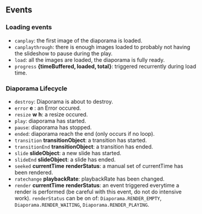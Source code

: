 

## Events

### Loading events

  - `canplay`: the first image of the diaporama is loaded.
  - `canplaythrough`: there is enough images loaded to probably not having the slideshow to pause during the play.
  - `load`: all the images are loaded, the diaporama is fully ready.
  - `progress` **{timeBuffered, loaded, total}**: triggered recurrently during load time.

### Diaporama Lifecycle
  - `destroy`: Diaporama is about to destroy.
  - `error` **e** : an Error occured.
  - `resize` **w** **h**: a resize occured.
  - `play`: diaporama has started.
  - `pause`: diaporama has stopped.
  - `ended`: diaporama reach the end (only occurs if no loop).
  - `transition` **transitionObject**: a transition has started.
  - `transitionEnd` **transitionObject**: a transition has ended.
  - `slide` **slideObject**: a new slide has started.
  - `slideEnd` **slideObject**: a slide has ended.
  - `seeked` **currentTime** **renderStatus**: a manual set of currentTime has been rendered.
  - `ratechange` **playbackRate**: playbackRate has been changed.
  - `render` **currentTime** **renderStatus**: an event triggered everytime a render is performed (be careful with this event, do not do intensive work). `renderStatus` can be on of: `Diaporama.RENDER_EMPTY`, `Diaporama.RENDER_WAITING`, `Diaporama.RENDER_PLAYING`.
